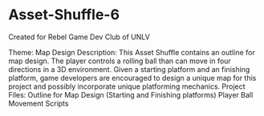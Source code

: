 # Asset-Shuffle-6
 Created for Rebel Game Dev Club of UNLV

Theme: Map Design
Description:
    This Asset Shuffle contains an outline for map design. The player controls a rolling ball than can move in four directions in a 3D environment. Given a starting platform and an finishing platform, game developers are encouraged to design a unique map for this project and possibly incorporate unique platforming mechanics.
Project Files:
    Outline for Map Design (Starting and Finishing platforms)
    Player Ball
    Movement Scripts
